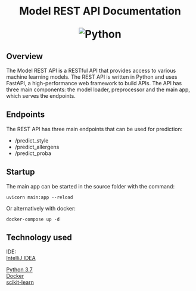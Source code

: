 <h1 align="center">
  <!--<a name="logo" href=""><img src="" alt="Logo" width="200"></a>-->
  <br>  
  Model REST API Documentation

  ![Python](https://img.shields.io/badge/python-v3.8-blue.svg)
</h1>

## Overview

The Model REST API is a RESTful API that provides access to various machine learning models. The REST API is written in Python and uses FastAPI, a high-performance web framework to build APIs. The API has three main components: the model loader, preprocessor and the main app, which serves the endpoints.

## Endpoints

The REST API has three main endpoints that can be used for prediction:

- /predict_style
- /predict_allergens
- /predict_proba

## Startup

The main app can be started in the source folder with the command:

```shell
uvicorn main:app --reload
```

Or alternatively with docker:

```docker
docker-compose up -d
```

## Technology used

IDE:  
[IntelliJ IDEA](https://www.jetbrains.com/idea/)  

[Python 3.7](https://www.python.org/)  
[Docker](https://www.docker.com/)  
[scikit-learn](https://scikit-learn.org/)
